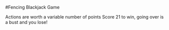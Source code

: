 #Fencing Blackjack Game

Actions are worth a variable number of points
Score 21 to win, going over is a bust and you lose!
